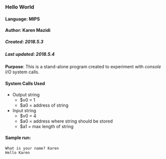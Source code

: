 ### Hello World
#### Language: MIPS
#### Author: Karen Mazidi
##### Created: 2018.5.3
##### Last updated: 2018.5.4

**Purpose**: This is a stand-alone program created to experiment with *console I/O* system calls.

#### System Calls Used
* Output string
  * $v0 = 1
  * $a0 = address of string
* Input string
  * $v0 = 4
  * $a0 = address where string should be stored
  * $a1 = max length of string


#### Sample run:

```assembly
What is your name? Karen
Hello Karen
```
